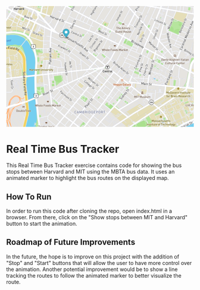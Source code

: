 <img src="bus-tracker.png">

# Real Time Bus Tracker
This Real Time Bus Tracker exercise contains code for showing the bus stops between Harvard and MIT using the MBTA bus data. It uses an animated marker to highlight the bus routes on the displayed map.

## How To Run
In order to run this code after cloning the repo, open index.html in a browser. From there, click on the "Show stops between MIT and Harvard" button to start the animation.

## Roadmap of Future Improvements
In the future, the hope is to improve on this project with the addition of "Stop" and "Start" buttons that will allow the user to have more control over the animation. Another potential improvement would be to show a line tracking the routes to follow the animated marker to better visualize the route.
